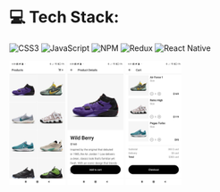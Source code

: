 # 💻 Tech Stack:
![CSS3](https://img.shields.io/badge/css3-%231572B6.svg?style=for-the-badge&logo=css3&logoColor=white) ![JavaScript](https://img.shields.io/badge/javascript-%23323330.svg?style=for-the-badge&logo=javascript&logoColor=%23F7DF1E)  ![NPM](https://img.shields.io/badge/NPM-%23000000.svg?style=for-the-badge&logo=npm&logoColor=white)  ![Redux](https://img.shields.io/badge/redux-%23593d88.svg?style=for-the-badge&logo=redux&logoColor=white) 
![React Native](https://img.shields.io/badge/react_native-%2320232a.svg?style=for-the-badge&logo=react&logoColor=%2361DAFB)
<div style="display:block;">
  <img src="images/Screenshot_2023-04-07-06-30-33-018_com.zangets404.NikeApp.jpg" alt="Image" style="width: 100px;">

<img src="images/Screenshot_2023-04-07-06-30-46-193_com.zangets404.NikeApp.jpg" alt="Image" style="width: 100px;">

<img src="images/Screenshot_2023-04-07-06-31-02-671_com.zangets404.NikeApp.jpg" alt="Image" style="width: 100px;">


  <div/>




